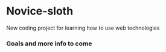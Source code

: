 # Novice-sloth
New coding project for learning how to use web technologies

### Goals and more info to come
